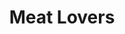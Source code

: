 ---
title: "Meat Lovers"
description: "pepperoni, bacon, ham, & sausage"
price_s: "14"
price_m: "20"
price_l: "24"
price_xl: "28"
weight: "13"
---